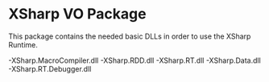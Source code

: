 # XSharp VO Package

This package contains the needed basic DLLs in order to use the XSharp Runtime.  

-XSharp.MacroCompiler.dll
-XSharp.RDD.dll
-XSharp.RT.dll
-XSharp.Data.dll
-XSharp.RT.Debugger.dll